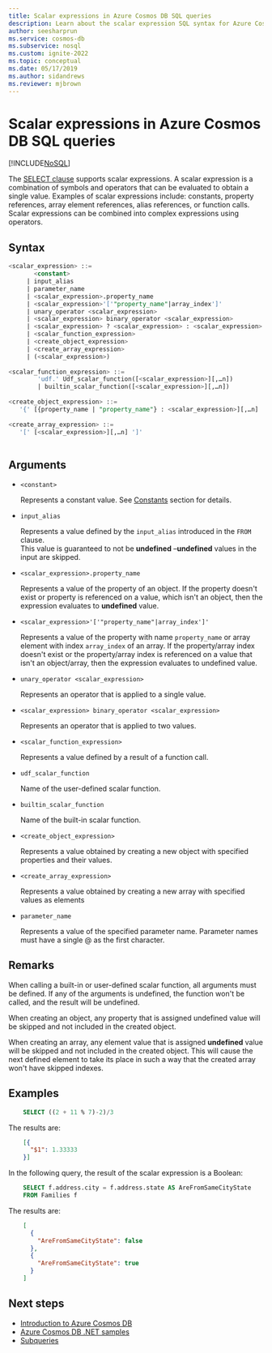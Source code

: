 ```yaml
---
title: Scalar expressions in Azure Cosmos DB SQL queries
description: Learn about the scalar expression SQL syntax for Azure Cosmos DB. This article also describes how to combine scalar expressions into complex expressions by using operators. 
author: seesharprun
ms.service: cosmos-db
ms.subservice: nosql
ms.custom: ignite-2022
ms.topic: conceptual
ms.date: 05/17/2019
ms.author: sidandrews
ms.reviewer: mjbrown
---
```

# Scalar expressions in Azure Cosmos DB SQL queries
[!INCLUDE[NoSQL](../../includes/appliesto-nosql.md)]

The [SELECT clause](select.md) supports scalar expressions. A scalar expression is a combination of symbols and operators that can be evaluated to obtain a single value. Examples of scalar expressions include: constants, property references, array element references, alias references, or function calls. Scalar expressions can be combined into complex expressions using operators.

## Syntax
  
```sql  
<scalar_expression> ::=  
       <constant>
     | input_alias
     | parameter_name  
     | <scalar_expression>.property_name  
     | <scalar_expression>'['"property_name"|array_index']'  
     | unary_operator <scalar_expression>  
     | <scalar_expression> binary_operator <scalar_expression>    
     | <scalar_expression> ? <scalar_expression> : <scalar_expression>  
     | <scalar_function_expression>  
     | <create_object_expression>
     | <create_array_expression>  
     | (<scalar_expression>)
  
<scalar_function_expression> ::=  
        'udf.' Udf_scalar_function([<scalar_expression>][,…n])  
        | builtin_scalar_function([<scalar_expression>][,…n])  
  
<create_object_expression> ::=  
   '{' [{property_name | "property_name"} : <scalar_expression>][,…n] '}'  
  
<create_array_expression> ::=  
   '[' [<scalar_expression>][,…n] ']'  
  
```

## Arguments
  
- `<constant>`  
  
   Represents a constant value. See [Constants](constants.md) section for details.  
  
- `input_alias`  
  
   Represents a value defined by the `input_alias` introduced in the `FROM` clause.  
  This value is guaranteed to not be **undefined** –**undefined** values in the input are skipped.  
  
- `<scalar_expression>.property_name`  
  
   Represents a value of the property of an object. If the property doesn't exist or property is referenced on a value, which isn't an object, then the expression evaluates to **undefined** value.  
  
- `<scalar_expression>'['"property_name"|array_index']'`  
  
   Represents a value of the property with name `property_name` or array element with index `array_index` of an array. If the property/array index doesn't exist or the property/array index is referenced on a value that isn't an object/array, then the expression evaluates to undefined value.  
  
- `unary_operator <scalar_expression>`  
  
   Represents an operator that is applied to a single value.
  
- `<scalar_expression> binary_operator <scalar_expression>`  
  
   Represents an operator that is applied to two values.
  
- `<scalar_function_expression>`  
  
   Represents a value defined by a result of a function call.  
  
- `udf_scalar_function`  
  
   Name of the user-defined scalar function.  
  
- `builtin_scalar_function`  
  
   Name of the built-in scalar function.  
  
- `<create_object_expression>`  
  
   Represents a value obtained by creating a new object with specified properties and their values.  
  
- `<create_array_expression>`  
  
   Represents a value obtained by creating a new array with specified values as elements  
  
- `parameter_name`  
  
   Represents a value of the specified parameter name. Parameter names must have a single \@ as the first character.  
  
## Remarks
  
  When calling a built-in or user-defined scalar function, all arguments must be defined. If any of the arguments is undefined, the function won't be called, and the result will be undefined.  
  
  When creating an object, any property that is assigned undefined value will be skipped and not included in the created object.  
  
  When creating an array, any element value that is assigned **undefined** value will be skipped and not included in the created object. This will cause the next defined element to take its place in such a way that the created array won't have skipped indexes.  

## Examples

```sql
    SELECT ((2 + 11 % 7)-2)/3
```

The results are:

```json
    [{
      "$1": 1.33333
    }]
```

In the following query, the result of the scalar expression is a Boolean:

```sql
    SELECT f.address.city = f.address.state AS AreFromSameCityState
    FROM Families f
```

The results are:

```json
    [
      {
        "AreFromSameCityState": false
      },
      {
        "AreFromSameCityState": true
      }
    ]
```

## Next steps

- [Introduction to Azure Cosmos DB](../../introduction.md)
- [Azure Cosmos DB .NET samples](https://github.com/Azure/azure-cosmos-dotnet-v3)
- [Subqueries](subquery.md)
